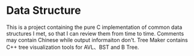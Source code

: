 # Data Structure

This is a project containing the pure C implementation of common data structures I met, so that I can review them from time to time.
Comments may contain Chinese while output informaiton don't.
Tree Maker contains C++ tree visualization tools for AVL、BST and B Tree.
